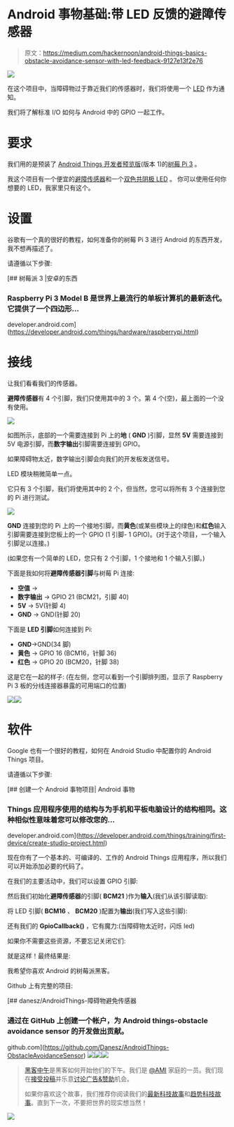 # Android 事物基础:带 LED 反馈的避障传感器

> 原文：<https://medium.com/hackernoon/android-things-basics-obstacle-avoidance-sensor-with-led-feedback-9127e13f2e76>

![](img/25a3c9c525ea76ceb57e3e5b2ccbf163.png)

在这个项目中，当障碍物过于靠近我们的传感器时，我们将使用一个 [LED](https://hackernoon.com/tagged/led) 作为通知。

我们将了解标准 I/O 如何与 Android 中的 GPIO 一起工作。

# 要求

我们用的是预装了 [Android Things 开发者预览版](https://developer.android.com/things/preview/download.html)(版本 1)的[树莓 Pi 3](https://www.raspberrypi.org/products/raspberry-pi-3-model-b/) 。

我这个项目有一个便宜的[避障传感器](http://www.ebay.com/itm/Infrared-Sensor-Obstacle-Avoidance-Module-Probe-for-Robot-Smart-Car-A950-YG-/142076972192)和一个[双色共阴极 LED](https://guide.alibaba.com/shop/ad-011-5mm-two-colour-red-and-green-led-common-cathode-module-dual-colour-for-arduino-avr-pic_61250507.html) 。
你可以使用任何你想要的 LED，我家里只有这个。

# 设置

谷歌有一个真的很好的教程，如何准备你的树莓 Pi 3 进行 Android 的东西开发，我不想再描述了。

请遵循以下步骤:

[](https://developer.android.com/things/hardware/raspberrypi.html) [## 树莓派 3 |安卓的东西

### Raspberry Pi 3 Model B 是世界上最流行的单板计算机的最新迭代。它提供了一个四边形…

developer.android.com](https://developer.android.com/things/hardware/raspberrypi.html) 

# 接线

让我们看看我们的传感器。

**避障传感器**有 4 个引脚，我们只使用其中的 3 个。第 4 个(空)，最上面的一个没有使用。

![](img/42293daad9b3a2c1e660d456e5c64683.png)

如图所示，底部的一个需要连接到 Pi 上的**地** ( **GND** )引脚，显然 **5V** 需要连接到 5V 电源引脚，而**数字输出**引脚需要连接到 GPIO。

如果障碍物太近，数字输出引脚会向我们的开发板发送信号。

LED 模块稍微简单一点。

它只有 3 个引脚，我们将使用其中的 2 个，但当然，您可以将所有 3 个连接到您的 Pi 进行测试。

![](img/c6ca5060e1edd298d0a10f745ddb302d.png)

**GND** 连接到您的 Pi 上的一个接地引脚，而**黄色**(或某些模块上的绿色)和**红色**输入引脚需要连接到您板上的一个 GPIO (1 引脚- 1 GPIO)。(对于这个项目，一个输入引脚足以连接。)

(如果您有一个简单的 LED，您只有 2 个引脚，1 个接地和 1 个输入引脚。)

下面是我如何将**避障传感器引脚**与树莓 Pi 连接:

*   **空值** →
*   **数字输出** → GPIO 21 (BCM21，引脚 40)
*   **5V** → 5V(针脚 4)
*   **GND** → GND(针脚 20)

下面是 **LED 引脚**如何连接到 Pi:

*   **GND**→GND(34 脚)
*   **黄色** → GPIO 16 (BCM16，针脚 36)
*   **红色** → GPIO 20 (BCM20，针脚 38)

这是它在一起的样子:
(在左侧，您可以看到一个引脚排列图，显示了 Raspberry Pi 3 板的分线连接器暴露的可用端口的位置)

![](img/75f3733799a61474f914274f3bfbf432.png)![](img/3e149134b460344f5c31035621c29713.png)

# 软件

Google 也有一个很好的教程，如何在 Android Studio 中配置你的 Android Things 项目。

请遵循以下步骤:

 [## 创建一个 Android 事物项目| Android 事物

### Things 应用程序使用的结构与为手机和平板电脑设计的结构相同。这种相似性意味着您可以修改您的…

developer.android.com](https://developer.android.com/things/training/first-device/create-studio-project.html) 

现在你有了一个基本的、可编译的、工作的 Android Things 应用程序，所以我们可以开始添加必要的代码了。

在我们的主要活动中，我们可以设置 GPIO 引脚:

然后我们初始化**避障传感器**的引脚( **BCM21** )作为**输入**(我们从该引脚读取):

将 LED 引脚( **BCM16** 、 **BCM20** )配置为**输出**(我们写入这些引脚):

还有我们的 **GpioCallback()** ，它有魔力:(当障碍物太近时，闪烁 led)

如果你不需要这些资源，不要忘记关闭它们:

就是这样！最终结果是:

我希望你喜欢 Android 的树莓派黑客。

Github 上有完整的项目:

[](https://github.com/Danesz/AndroidThings-ObstacleAvoidanceSensor) [## danesz/AndroidThings-障碍物避免传感器

### 通过在 GitHub 上创建一个帐户，为 Android things-obstacle avoidance sensor 的开发做出贡献。

github.com](https://github.com/Danesz/AndroidThings-ObstacleAvoidanceSensor) [![](img/50ef4044ecd4e250b5d50f368b775d38.png)](http://bit.ly/HackernoonFB)[![](img/979d9a46439d5aebbdcdca574e21dc81.png)](https://goo.gl/k7XYbx)[![](img/2930ba6bd2c12218fdbbf7e02c8746ff.png)](https://goo.gl/4ofytp)

> [黑客中午](http://bit.ly/Hackernoon)是黑客如何开始他们的下午。我们是 [@AMI](http://bit.ly/atAMIatAMI) 家庭的一员。我们现在[接受投稿](http://bit.ly/hackernoonsubmission)并乐意[讨论广告&赞助](mailto:partners@amipublications.com)机会。
> 
> 如果你喜欢这个故事，我们推荐你阅读我们的[最新科技故事](http://bit.ly/hackernoonlatestt)和[趋势科技故事](https://hackernoon.com/trending)。直到下一次，不要把世界的现实想当然！

![](img/be0ca55ba73a573dce11effb2ee80d56.png)